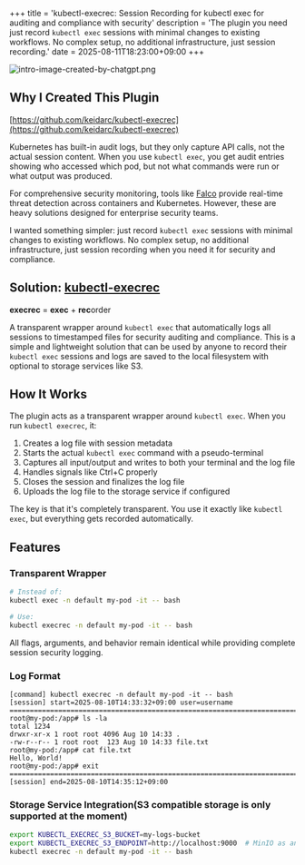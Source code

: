 +++
title = 'kubectl-execrec: Session Recording for kubectl exec for auditing and compliance with security'
description = 'The plugin you need just record `kubectl exec` sessions with minimal changes to existing workflows. No complex setup, no additional infrastructure, just session recording.'
date = 2025-08-11T18:23:00+09:00
+++

![intro-image-created-by-chatgpt.png](https://miro.medium.com/v2/resize:fit:700/1*xpNw34UIvHmnt-4OLl-G3Q.png)

## Why I Created This Plugin

[https://github.com/keidarc/kubectl-execrec](https://github.com/keidarc/kubectl-execrec)

Kubernetes has built-in audit logs, but they only capture API calls, not the actual session content. When you use `kubectl exec`, you get audit entries showing who accessed which pod, but not what commands were run or what output was produced.

For comprehensive security monitoring, tools like [Falco](https://falco.org/) provide real-time threat detection across containers and Kubernetes. However, these are heavy solutions designed for enterprise security teams.

I wanted something simpler: just record `kubectl exec` sessions with minimal changes to existing workflows. No complex setup, no additional infrastructure, just session recording when you need it for security and compliance.

## Solution: [kubectl-execrec](https://github.com/keidarc/kubectl-execrec)

**execrec** = **exec** + **rec**order

A transparent wrapper around `kubectl exec` that automatically logs all sessions to timestamped files for security auditing and compliance. This is a simple and lightweight solution that can be used by anyone to record their `kubectl exec` sessions and logs are saved to the local filesystem with optional to storage services like S3.

## How It Works

The plugin acts as a transparent wrapper around `kubectl exec`. When you run `kubectl execrec`, it:

1. Creates a log file with session metadata
2. Starts the actual `kubectl exec` command with a pseudo-terminal
3. Captures all input/output and writes to both your terminal and the log file
4. Handles signals like Ctrl+C properly
5. Closes the session and finalizes the log file
6. Uploads the log file to the storage service if configured

The key is that it's completely transparent. You use it exactly like `kubectl exec`, but everything gets recorded automatically.

## Features

### Transparent Wrapper

```bash
# Instead of:
kubectl exec -n default my-pod -it -- bash

# Use:
kubectl execrec -n default my-pod -it -- bash
```

All flags, arguments, and behavior remain identical while providing complete session security logging.

### Log Format

```
[command] kubectl execrec -n default my-pod -it -- bash
[session] start=2025-08-10T14:33:32+09:00 user=username
================================================================================
root@my-pod:/app# ls -la
total 1234
drwxr-xr-x 1 root root 4096 Aug 10 14:33 .
-rw-r--r-- 1 root root  123 Aug 10 14:33 file.txt
root@my-pod:/app# cat file.txt
Hello, World!
root@my-pod:/app# exit
================================================================================
[session] end=2025-08-10T14:35:12+09:00
```

### Storage Service Integration(S3 compatible storage is only supported at the moment)

```bash
export KUBECTL_EXECREC_S3_BUCKET=my-logs-bucket
export KUBECTL_EXECREC_S3_ENDPOINT=http://localhost:9000  # MinIO as an example
kubectl execrec -n default my-pod -it -- bash
```
